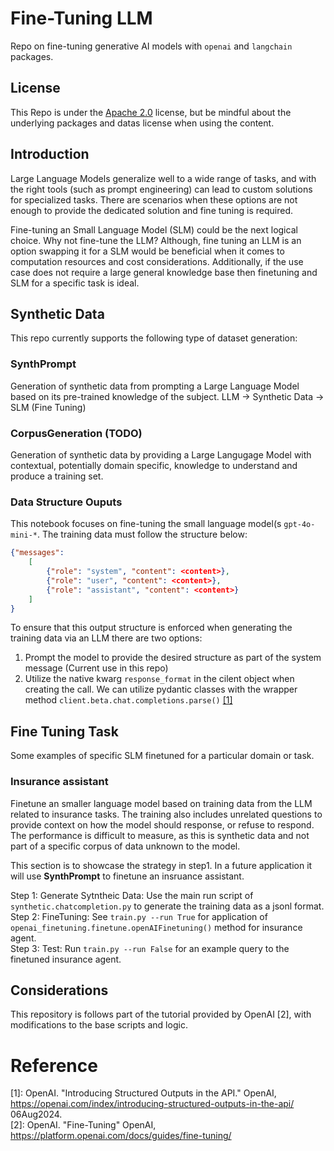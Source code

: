 # Fine-Tuning LLM
Repo on fine-tuning generative AI models with `openai` and `langchain` packages.

## License
This Repo is under the [Apache 2.0](/LICENSE) license, but be mindful about the underlying packages and datas license when using the content. 

## Introduction
Large Language Models generalize well to a wide range of tasks, and with the right tools (such as prompt engineering) can lead to custom solutions for specialized tasks. There are scenarios when these options are not enough to provide the dedicated solution and fine tuning is required. 

Fine-tuning an Small Language Model (SLM) could be the next logical choice. Why not fine-tune the LLM? Although, fine tuning an LLM is an option swapping it for a SLM would be beneficial when it comes to computation resources and cost considerations. Additionally, if the use case does not require a large general knowledge base then finetuning and SLM for a specific task is ideal.

## Synthetic Data
This repo currently supports the following type of dataset generation:

### SynthPrompt
Generation of synthetic data from prompting a Large Language Model based on its pre-trained knowledge of the subject.
LLM -> Synthetic Data -> SLM (Fine Tuning)

### CorpusGeneration (TODO)
Generation of synthetic data by providing a Large Langugage Model with contextual, potentially domain specific, knowledge to understand and produce a training set.

### Data Structure Ouputs
This notebook focuses on fine-tuning the small language model(s `gpt-4o-mini-*`. The training data must follow the structure below:

```json
{"messages": 
    [
        {"role": "system", "content": <content>}, 
        {"role": "user", "content": <content>}, 
        {"role": "assistant", "content": <content>}
    ]
}
```
To ensure that this output structure is enforced when generating the training data via an LLM there are two options:

1. Prompt the model to provide the desired structure as part of the system message (Current use in this repo)
2. Utilize the native kwarg `response_format` in the cilent object when creating the call. We can utilize pydantic classes with the wrapper method `client.beta.chat.completions.parse()` [[1]](#reference)

## Fine Tuning Task
Some examples of specific SLM finetuned for a particular domain or task.

### Insurance assistant
Finetune an smaller language model based on training data from the LLM related to insurance tasks. The training also includes unrelated questions to provide context on how the model should response, or refuse to respond. The performance is difficult to measure, as this is synthetic data and not part of a specific corpus of data unknown to the model. 

This section is to showcase the strategy in step1. In a future application it will use **SynthPrompt** to finetune an insruance assistant.

Step 1: Generate Sytntheic Data: Use the main run script of `synthetic.chatcompletion.py` to generate the training data as a jsonl format. \
Step 2: FineTuning: See `train.py --run True` for application of `openai_finetuning.finetune.openAIFinetuning()` method for insurance agent. \
Step 3: Test: Run `train.py --run False` for an example query to the finetuned insurance agent.

## Considerations
This repository is follows part of the tutorial provided by OpenAI [2], with modifications to the base scripts and logic.

# Reference
[1]: OpenAI. "Introducing Structured Outputs in the API." OpenAI, https://openai.com/index/introducing-structured-outputs-in-the-api/ 06Aug2024. \
[2]: OpenAI. "Fine-Tuning" OpenAI, https://platform.openai.com/docs/guides/fine-tuning/